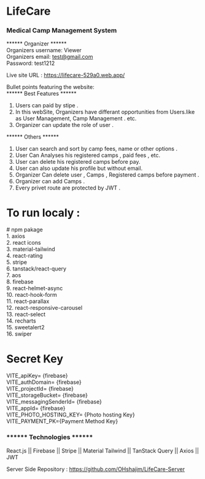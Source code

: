 # LifeCare
<h3>Medical Camp Management System </h3>

****** Organizer ****** </br>
Organizers username: Viewer </br>
Organizers email: test@gmail.com </br>
Password: test1212 </br>

Live site URL : https://lifecare-529a0.web.app/


Bullet points featuring the website: </br>
****** Best Features ******
1. Users can paid by stipe .
2. In this webSite, Organizers have differant opportunities from Users.like as User Management, Camp Management . etc.
3. Organizer can update the role of user .
   
****** Others ******
1. User can search and sort by camp fees, name or other options .
2. User Can Analyses his registered camps , paid fees , etc.
3. User can delete his registered  camps before pay.
4. User can also update his profile but without email.
5. Organizer Can delete user , Camps , Registered camps before payment .
6. Organizer can add Camps .
7. Every privet route are protected by JWT .

<h1>To run localy :</h1>
# npm pakage </br>
1. axios </br>
2. react icons</br>
3. material-tailwind</br>
4. react-rating</br>
5. stripe</br>
6. tanstack/react-query</br>
7. aos</br>
8. firebase</br>
9. react-helmet-async </br>
10. react-hook-form</br>
11. react-parallax</br>
12. react-responsive-carousel</br>
13. react-select</br>
14. recharts</br>
15. sweetalert2</br>
16. swiper



# Secret Key
VITE_apiKey= {firebase} </br>
VITE_authDomain= {firebase} </br>
VITE_projectId= {firebase} </br>
VITE_storageBucket= {firebase} </br>
VITE_messagingSenderId= {firebase} </br>
VITE_appId= {firebase} </br>
VITE_PHOTO_HOSTING_KEY= {Photo hosting Key} </br>
VITE_PAYMENT_PK={Payment Method Key} </br>

<h3>****** Technologies ******</h3>
React.js || Firebase || Stripe || Material Tailwind || TanStack Query || Axios || JWT 
<br/>

Server Side Repository : https://github.com/OHshajim/LifeCare-Server
